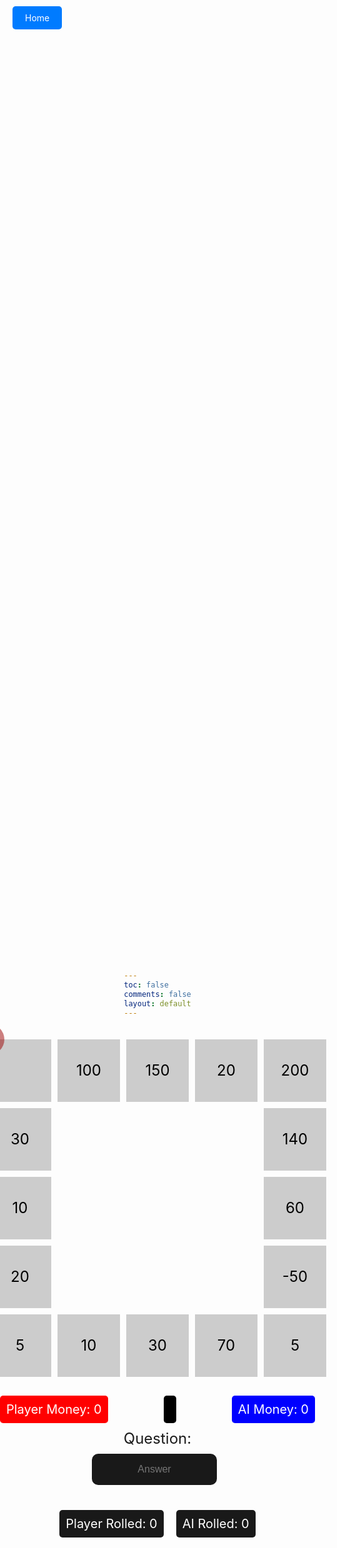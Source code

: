 ```yaml
---
toc: false
comments: false
layout: default
---
```


<html lang="en">
<head>
<meta charset="UTF-8">
<meta name="viewport" content="width=device-width, initial-scale=1.0">
<title>Mathnopoly</title>

<style>
    body {
        margin: 0;
        padding: 0;
        height: 100vh;
        background-image: url('https://wallpapers.com/images/hd/plain-black-background-02fh7564l8qq4m6d.jpg');
        background-size: cover;
        background-position: center;
        display: flex;
        flex-direction: column;
        justify-content: center;
        align-items: center;
        margin-top: 5px;
    }

    .home-button {
        position: fixed;
        top: 20px;
        left: 20px;
        z-index: 9999;
    }

    .home-button a {
        text-decoration: none;
        color: white;
        background-color: #007bff;
        padding: 10px 20px;
        border-radius: 5px;
    }

    .home-button a:hover {
        background-color: #0056b3;
    }

    .container {
        display: grid;
        grid-template-columns: repeat(5, 100px);
        grid-template-rows: repeat(5, 100px);
        gap: 10px;
    }

    .box {
        background-color: #cccccc;
        width: 100px;
        height: 100px;
        display: flex;
        justify-content: center;
        align-items: center;
        font-size: 24px;
        color: black;
    }

    .emptybox {
        background-color: transparent;
        width: 100px;
        height: 100px;
    }

    .player {
        background-color: rgba(156, 0, 0, 0.5);
        width: 50px;
        height: 50px;
        position: absolute;
        transform: translate(-50%, -50%);
        border-radius: 50%;
    }

    .ai {
        background-color: rgba(0, 0, 156, 0.5);
        width: 50px;
        height: 50px;
        position: fixed;
        border-radius: 50%;
        display: none;
    }

    #answer {
        display: flex;
        align-items: center;
        justify-content: center;
        margin-bottom: 10px; /* Add some bottom margin for spacing */
    }

    #rolled-container {
        display: flex;
        align-items: center; /* Center items vertically */
        justify-content: center; /* Center items horizontally */
        width: 100%;
        max-width: 600px; /* Adjust as needed */
        margin-top: 20px; /* Add some top margin for spacing */
    }

    #player-steps,
    #ai-steps {
        margin: 0 10px; /* Add some horizontal margin for spacing */
    }

    #question {
        font-size: 24px;
        text-align: center;
        margin-bottom: 10px;
    }

    #user-answer {
        font-size: 16px;
        padding: 20px;
        margin-right: 10px;
        background-color: rgba(0, 0, 0, 0.9);
        color: white;
        border-radius: 10px;
        border: none;
        outline: none;
        text-align: center;
        vertical-align: middle;
        width: 200px;
        height: 50px;
    }

    #dice-roll {
        font-size: 24px;
        text-align: center;
        margin-top: 20px;
    }

    #player-money,
    #ai-money,
    #turn-display,
    #player-steps,
    #ai-steps {
        font-size: 20px;
        margin-top: 10px;
        margin-bottom: 10px;
    }

    #game-container {
        display: flex;
        flex-direction: column;
        align-items: center;
        margin-top: 20px;
    }

    #money-container {
        display: flex;
        justify-content: space-between;
        width: 100%;
        max-width: 600px;
        margin-top: 20px;
    }

    .money-box {
        padding: 10px;
        border-radius: 5px;
        color: white;
        font-size: 20px;
        background-color: rgba(0, 0, 0, 0.9);
        margin: 0; /* Reset margin */
    }

    .player-money {
        background-color: red;
    }

    .ai-money {
        background-color: blue;
    }

    #turn-display {
        font-size: 24px;
        background-color: black;
        color: white;
        padding: 10px;
        border-radius: 5px;
    }
</style>


</head>
<body>
<div class="home-button">
    <a href="/2024/02/08/Main.html">Home</a>
</div>
<div id="game-container">
    <div class="container">
        <div class="box" id="box0"></div>
        <div class="box" id="box1">100</div>
        <div class="box" id="box2">150</div>
        <div class="box" id="box3">20</div>
        <div class="box" id="box4">200</div>
        <div class="box" id="box15">30</div>
        <div class="emptybox"></div>
        <div class="emptybox"></div>
        <div class="emptybox"></div>
        <div class="box" id="box5">140</div>
        <div class="box" id="box14">10</div>
        <div class="emptybox"></div>
        <div class="emptybox"></div>
        <div class="emptybox"></div>
        <div class="box" id="box6">60</div>
        <div class="box" id="box13">20</div>
        <div class="emptybox"></div>
        <div class="emptybox"></div>
        <div class="emptybox"></div>
        <div class="box" id="box7">-50</div>
        <div class="box" id="box12">5</div>
        <div class="box" id="box11">10</div>
        <div class="box" id="box10">30</div>
        <div class="box" id="box9">70</div>
        <div class="box" id="box8">5</div>
        <div class="player" id="player"></div>
        <div class="ai" id="ai-dot"></div>
    </div>
</div>



<div id="money-container">
    <div id="player-money" class="money-box player-money">Player Money: 0</div>
    <div id="turn-display" class="turn-display"></div>
    <div id="ai-money" class="money-box ai-money">AI Money: 0</div>
</div>
<div id="question">Question: <span id="current-question"></span></div>

<div id="answer" class="answer">
    <input type="text" id="user-answer" onkeypress="checkEnter(event)" placeholder="Answer">
</div>
<div id="rolled-container">
    <div id="player-steps" class="money-box player-steps">Player Rolled: 0</div>
    <div id="ai-steps" class="money-box ai-steps">AI Rolled: 0</div>
</div>



<script>
    let playerPosition = 0; // Start from 0
    let aiPosition = 0; // Start from 0
    let playerMoney = 0;
    let aiMoney = 0;
    let playerStepsMoved = 0;
    let aiStepsMoved = 0;


    const boxValues = {
        0: 0,
        1: 100,
        2: 150,
        3: 20,
        4: 200,
        5: 140,
        6: 60,
        7: -50,
        8: 5,
        9: 70,
        10: 30,
        11: 10,
        12: 5,
        13: 20,
        14: 10,
        15: 30
    };

    function generateQuestion() {
        const num1 = Math.floor(Math.random() * 10) + 1;
        const num2 = Math.floor(Math.random() * 10) + 1;
        const operator = Math.random() < 0.5 ? '+' : '-';
        return `${num1} ${operator} ${num2}`;
    }
</script>

<script>
    function move(token, steps) {
        console.log(`Moving ${token} dot ${steps} steps.`);
        const totalBoxes = Object.keys(boxValues).length;
        let stepsMoved = 0; // Initialize steps moved
        for (let i = 0; i < steps; i++) {
            if (token === 'player') {
                playerPosition = (playerPosition + 1) % totalBoxes;
                playerStepsMoved++;
            } else {
                aiPosition = (aiPosition + 1) % totalBoxes;
                aiStepsMoved++;
            }
            stepsMoved++; // Increment steps moved
        }
        const boxValue = boxValues[token === 'player' ? playerPosition : aiPosition];
        if (token === 'player') {
            console.log(`Adding ${boxValue} to player sum.`);
            playerMoney += boxValue;
            document.getElementById('player-money').textContent = `Player Money: ${playerMoney}`;
        } else {
            console.log(`Adding ${boxValue} to AI sum.`);
            aiMoney += boxValue;
            document.getElementById('ai-money').textContent = `AI Money: ${aiMoney}`;
        }

        document.getElementById('player-steps').textContent = `Player Rolled: ${playerStepsMoved}`;
        document.getElementById('ai-steps').textContent = `AI Rolled: ${aiStepsMoved}`;

        // Check if either player or AI reaches 500
        if (playerMoney >= 500) {
            alert("You win! You reached 500 first.");
            resetGame();
        } else if (aiMoney >= 500) {
            alert("AI wins! AI reached 500 first.");
            resetGame();
        }

        return stepsMoved; // Return steps moved
    }


    function submitAnswer() {

        playerStepsMoved = 0;
        aiStepsMoved = 0;

        const answer = document.getElementById('user-answer').value;
        const correctAnswer = eval(document.getElementById('current-question').textContent);
        const turnDisplay = document.getElementById('turn-display');


        // Indicate AI's turn by default
        turnDisplay.textContent = "AI's Turn";


        if (parseInt(answer) === correctAnswer) {
            const playerSteps = Math.floor(Math.random() * 6) + 1;
            console.log(`Player answered correctly. Moving player.`);
            const stepsMoved = move('player', playerSteps);
            movePlayerToPosition(playerPosition);



            // Hide the alert after 2 seconds
            setTimeout(() => {
                // Delay AI's turn
                const aiSteps = Math.floor(Math.random() * 6) + 1;
                console.log(`AI's turn. Moving AI.`);
                move('ai', aiSteps);
                moveAIToPosition(aiPosition);

                // Set the question for the player after AI's move
                document.getElementById('current-question').textContent = generateQuestion();

                // Indicate player's turn
                turnDisplay.textContent = "Your Turn";
            }, 4000); // 2 second delay
        } else {
            const playerSteps = Math.floor(Math.random() * 6) + 1;
            console.log(`Player answered incorrectly. Moving AI.`);
            move('ai', playerSteps);
            document.getElementById('current-question').textContent = generateQuestion();
            moveAIToPosition(aiPosition);

            // Indicate AI's turn
            alert("Mhmm incorrect, AI is making its move now...");

            // Delay AI's turn
            setTimeout(() => {
                // Set the question for the player after AI's move
                document.getElementById('current-question').textContent = generateQuestion();
                // Indicate player's turn
                turnDisplay.textContent = "Your Turn";
            }, 3000); // 3 second delay
        }

        // Clear user's answer after submitting
        document.getElementById('user-answer').value = '';

        // Focus on user answer input for convenience
        document.getElementById('user-answer').focus();
    }

    function resetGame() {
        // Reset player and AI positions
        playerPosition = 0;
        aiPosition = 0;
        
        // Reset player and AI money
        playerMoney = 0;
        aiMoney = 0;
        
        // Reset player and AI rolled values
        playerStepsMoved = 0;
        aiStepsMoved = 0;
        
        // Update displayed money
        document.getElementById('player-money').textContent = `Player Money: ${playerMoney}`;
        document.getElementById('ai-money').textContent = `AI Money: ${aiMoney}`;
        
        // Hide AI dot
        document.getElementById('ai-dot').style.display = 'none';
        
        // Generate new initial question
        document.getElementById('current-question').textContent = generateQuestion();
        
        // Move player and AI dots to initial positions
        movePlayerToPosition(playerPosition);
        moveAIToPosition(aiPosition);
        
        // Reset displayed rolled values
        document.getElementById('player-steps').textContent = `Player Rolled: 0`;
        document.getElementById('ai-steps').textContent = `AI Rolled: 0`;
    }


        function movePlayerToPosition(position) {
            const playerBox = document.getElementById(`box${position}`);
            const playerDot = document.getElementById('player');
            const boxRect = playerBox.getBoundingClientRect();
            const boxSize = 100; 
            const boxCenterX = boxRect.left + (boxSize / 2);
            const boxCenterY = boxRect.top + (boxSize / 2);
            console.log(`Player dot is currently positioned in box ${position} at (${boxCenterX}, ${boxCenterY}).`);
            playerDot.style.top = `${boxCenterY}px`;
            playerDot.style.left = `${boxCenterX}px`;
            console.log(`Player dot moved to box ${position}.`);
        }

        function moveAIToPosition(position) {
            const aiBox = document.getElementById(`box${position}`);
            const aiDot = document.getElementById('ai-dot');
            const boxRect = aiBox.getBoundingClientRect();
            const dotSize = 50;
            const boxSize = 100;
            const boxCenterX = boxRect.left + (boxSize / 2);
            const boxCenterY = boxRect.top + (boxSize / 2);
            console.log(`AI dot moved to box ${position}.`);
            aiDot.style.top = `${boxCenterY - (dotSize / 2)}px`;
            aiDot.style.left = `${boxCenterX - (dotSize / 2)}px`;
            aiDot.style.display = 'block';
        }

        console.log(`Generating initial question.`);
        document.getElementById('current-question').textContent = generateQuestion();
        movePlayerToPosition(playerPosition);
        moveAIToPosition(aiPosition);

        function checkEnter(event) {
            if (event.key === "Enter") {
                submitAnswer();
            }
        }


</script>
</body>
</html>